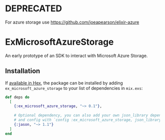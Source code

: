 # DEPRECATED

For azure storage use https://github.com/joeapearson/elixir-azure

# ExMicrosoftAzureStorage

An early prototype of an SDK to interact with Microsoft Azure Storage.

## Installation

If [available in Hex](https://hex.pm/docs/publish), the package can be installed
by adding `ex_microsoft_azure_storage` to your list of dependencies in `mix.exs`:

```elixir
def deps do
  [
    {:ex_microsoft_azure_storage, "~> 0.1"},
    
    # Optional dependency, you can also add your own json_library dependency
    # and config with `config :ex_microsoft_azure_storage, json_library, YOUR_JSON_LIBRARY`
    {:jason, "~> 1.1"}
  ]
end
```
